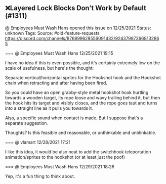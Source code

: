 ## ❌Layered Lock Blocks Don't Work by Default (#1311)
@ Employees Must Wash Hans opened this issue on 12/25/2021
Status: unknown
Tags: 
Source: #old-feature-requests https://discord.com/channels/876899628556091432/924379873668132865


=== @ Employees Must Wash Hans 12/25/2021 19:15

I have no idea if this is even possible, and it's certainly extremely low on the scale of usefulness, but here's the thought:

Separate vertical/horizontal sprites for the Hookshot hook and the Hookshot chain when retracting and after having been fired.

So you could have an open grabby-style metal hookshot hook hurtling towards a wooden target, its rope loose and wavy trailing behind it, but then the hook hits its target and visibly closes, and the rope goes taut and turns into a straight line as it pulls you towards it.

Also, a specific sound when contact is made.  But I suppose that's a separate suggestion.

Thoughts?  Is this feasible and reasonable, or unthinkable and unblinkable.

=== @ vlamart 12/28/2021 17:21

I like this idea, it would be also neat to add the switchhook teleportation animation/sprites to the hookshot (or at least just the poof)

=== @ Employees Must Wash Hans 12/29/2021 18:26

Yep, it's a fun thing to think about.
